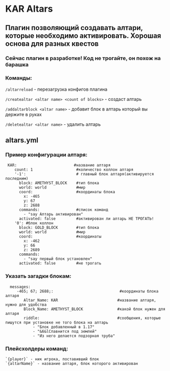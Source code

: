 <h1>KAR Altars</h1>
<h2>Плагин позволяющий создавать алтари, которые необходимо активировать. Хорошая основа для разных квестов</h2>

<h3>Сейчас плагин в разработке! Код не трогайте, он похож на барашка</h3>


<h3>Команды:</h3>

`/altarreload` - перезагрузка конфигов плагина

`/createaltar <altar name> <count of blocks>` - создаст алтарь

`/addaltarblock <altar name>` - добавит блок в алтарь который вы держите в руках

`/deletealtar <altar name>` - удалить алтарь


<h2>altars.yml</h2>
<h3>Пример конфигурации алтаря:</h3>

     KAR:                         #название алтаря
        count: 1                   #количество коллон алтаря
        '-1':                      # главный блок алтаря(активируется последним)
          block: AMETHYST_BLOCK    #тип блока
          world: world             #мир
          coord:                   #координаты блока
            x: -465
            y: 67
            z: 2688
          commands:                #список команд
            - "say Алтарь активирован"
          activated: false         #активирован ли алтарь НЕ ТРОГАТЬ!
        '0': #блок коллон
          block: GOLD_BLOCK        #тип блока
          world: world             #мир
          coord:                   #координаты
            x: -462
            y: 66
            z: 2689
          commands: 
            - "say первый блок установлен"
          activated: false         #не трогать


<h3>Указать загадки блокам:</h3>
    
      messages:
         -465; 67; 2688;:                             #координаты блока алтаря
            Altar_Name: KAR                          #название алтаря, нужно для удобства
            Block_Name: AMETHYST_BLOCK               #какой блок нужен для алтаря
            riddle:                                  #сообщения, которые пишутся при установке не того блока на алтарь
                - "Блок добавленный в 1.17"
                - "&6&lСпавнится под землей"
                - "Из него делается подзорная труба"

<h3>Плейсхолдеры команд:</h3>

    `{player}` - ник игрока, поставивший блок
    `{altarName}` - название алтаря, блок которого активирован
    

